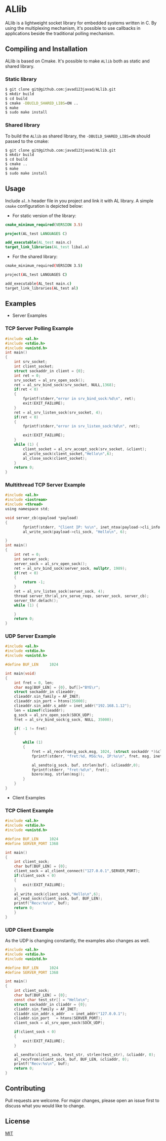 # ALlib

ALlib is a lightweight socket library for embedded systems written in C. By using the multiplexing mechanism, it's possible to use callbacks in applications beside the traditional polling mechanism.
## Compiling and Installation

ALlib is based on Cmake. It's possible to make `ALlib` both as static and shared library.
### Static library
```bash
$ git clone git@github.com:javad123javad/ALlib.git
$ mkdir build
$ cd build
$ cmake -DBUILD_SHARED_LIBS=ON ..
$ make
$ sudo make install
```

### Shared library
To build the `ALlib` as shared library, the `-DBUILD_SHARED_LIBS=ON` should passed to the cmake:
```bash
$ git clone git@github.com:javad123javad/ALlib.git
$ mkdir build
$ cd build
$ cmake ..
$ make
$ sudo make install
```
## Usage
Include `al.h` header file in you project and link it with AL library. A simple `cmake` configuration is depicted below:
* For static version of the library:
```cmake
cmake_minimum_required(VERSION 3.5)

project(AL_test LANGUAGES C)

add_executable(AL_test main.c)
target_link_libraries(AL_test libal.a)
```
* For the shared library:
```bash
cmake_minimum_required(VERSION 3.5)

project(AL_test LANGUAGES C)

add_executable(AL_test main.c)
target_link_libraries(AL_test al)
```
## Examples
* Server Examples
### TCP Server Polling Example
```c
#include <al.h>
#include <stdio.h>
#include <unistd.h>
int main()
{
    int srv_socket;
    int client_socket;
    struct sockaddr_in client = {0};
    int ret = 0;
    srv_socket = al_srv_open_sock();
    ret = al_srv_bind_sock(srv_socket, NULL,1368);
    if(ret < 0)
    {
        fprintf(stderr,"error in srv_bind_sock:%d\n", ret);
        exit(EXIT_FAILURE);
    }
    ret = al_srv_listen_sock(srv_socket, 4);
    if(ret < 0)
    {
        fprintf(stderr,"error in srv_listen_sock:%d\n", ret);

        exit(EXIT_FAILURE);
    }
    while (1) {
        client_socket = al_srv_accept_sock(srv_socket, &client);
        al_write_sock(client_socket,"Hello\n",6);
        al_close_sock(client_socket);
    }
    return 0;
} 
```
### Multithread TCP Server Example
```c
#include <al.h>
#include <iostream>
#include <thread>
using namespace std;

void server_cb(cpayload *payload)
{
        fprintf(stderr, "Client IP: %s\n", inet_ntoa(payload->cli_info.sin_addr));
        al_write_sock(payload->cli_sock, "Hello\n", 6);

}
int main()
{
    int ret = 0;
    int server_sock;
    server_sock = al_srv_open_sock();
    ret = al_srv_bind_sock(server_sock, nullptr, 1989);
    if(ret < 0)
    {
        return -1;
    }
    ret = al_srv_listen_sock(server_sock, 4);
    thread server_thr(al_srv_serve_reqs, server_sock, server_cb);
    server_thr.detach();
    while (1) {

    }
    return 0;
}
```
### UDP Server Example
```c
#include <al.h>
#include <stdio.h>
#include <unistd.h>

#define BUF_LEN     1024

int main(void)
{
    int fret = 0, len;
    char msg[BUF_LEN] = {0}, buf[]="BYE\r";
    struct sockaddr_in clieaddr;
    clieaddr.sin_family = AF_INET;
    clieaddr.sin_port = htons(35000);
    clieaddr.sin_addr.s_addr = inet_addr("192.168.1.12");
    len = sizeof(clieaddr);
    g_sock = al_srv_open_sock(SOCK_UDP);
    fret = al_srv_bind_sock(g_sock, NULL, 35000);

    if( -1 != fret)
    {
       
        while (1)
        {
            fret = al_recvfrom(g_sock,msg, 1024, (struct sockaddr *)&clieaddr, 0);
            fprintf(stderr, "fret:%d, MSG:%s, IP:%s\n", fret, msg, inet_ntoa(clieaddr.sin_addr));

            al_sendto(g_sock, buf, strlen(buf), &clieaddr,0);
            fprintf(stderr, "fret:%d\n", fret);
            bzero(msg, strlen(msg));
        }
    }
}
```
* Client Examples
### TCP Client Example
```c
#include <al.h>
#include <stdio.h>
#include <unistd.h>

#define BUF_LEN     1024
#define SERVER_PORT 1368

int main()
{
    int client_sock;
    char buf[BUF_LEN] = {0};
    client_sock = al_client_connect("127.0.0.1",SERVER_PORT);
    if(client_sock < 0)
    {
        exit(EXIT_FAILURE);
    }
    al_write_sock(client_sock,"Hello\n",6);
    al_read_sock(client_sock, buf, BUF_LEN);
    printf("Recv:%s\n", buf);
    return 0;
    }
}
```
### UDP Client Example
As the UDP is changing constantly, the examples also changes as well.
```c
#include <al.h>
#include <stdio.h>
#include <unistd.h>

#define BUF_LEN     1024
#define SERVER_PORT 1368

int main()
{
    int client_sock;
    char buf[BUF_LEN] = {0};
    const char test_str[] = "Hello\n";
    struct sockaddr_in cliaddr = {0};    
    cliaddr.sin_family = AF_INET;
    cliaddr.sin_addr.s_addr   = inet_addr("127.0.0.1");
    cliaddr.sin_port   = htons(SERVER_PORT);
    client_sock = al_srv_open_sock(SOCK_UDP);

    if(client_sock < 0)
    {
        exit(EXIT_FAILURE);
    }

    al_sendto(client_sock, test_str, strlen(test_str), &cliaddr, 0);
    al_recvfrom(client_sock, buf, BUF_LEN, &cliaddr, 0);
    printf("Recv:%s\n", buf);
    return 0;
}

```

## Contributing
Pull requests are welcome. For major changes, please open an issue first to discuss what you would like to change.


## License
[MIT](https://choosealicense.com/licenses/mit/)
